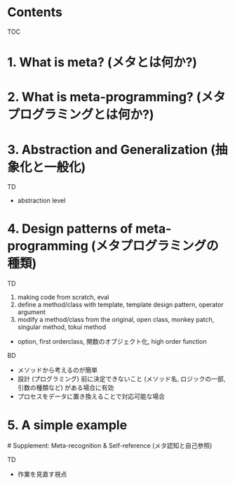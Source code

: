 Contents
=================

TOC

# 1. What is meta? (メタとは何か?)

# 2. What is meta-programming? (メタプログラミングとは何か?)

# 3. Abstraction and Generalization (抽象化と一般化)

TD
* abstraction level

# 4. Design patterns of meta-programming (メタプログラミングの種類)

TD
1. making code from scratch, eval
2. define a method/class with template, template design pattern, operator argument
3. modify a method/class from the original, open class, monkey patch, singular method, tokui method
* option, first orderclass, 関数のオブジェクト化, high order function

BD
* メソッドから考えるのが簡単
* 設計 (プログラミング) 前に決定できないこと (メソッド名, ロジックの一部, 引数の種類など) がある場合に有効
* プロセスをデータに置き換えることで対応可能な場合

# 5. A simple example

# Supplement: Meta-recognition & Self-reference (メタ認知と自己参照)

TD
* 作業を見直す視点

